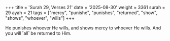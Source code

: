 +++
title = 'Surah 29, Verses 21'
date = '2025-08-30'
weight = 3361
surah = 29
ayah = 21
tags = ["mercy", "punishe", "punishes", "returned", "show", "shows", "whoever", "wills"]
+++

He punishes whoever He wills, and shows mercy to whoever He wills. And you will ˹all˺ be returned to Him.